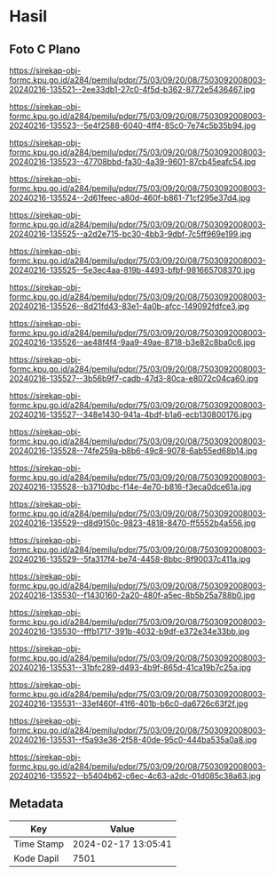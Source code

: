 # Hasil

## Foto C Plano

https://sirekap-obj-formc.kpu.go.id/a284/pemilu/pdpr/75/03/09/20/08/7503092008003-20240216-135521--2ee33db1-27c0-4f5d-b362-8772e5436467.jpg

https://sirekap-obj-formc.kpu.go.id/a284/pemilu/pdpr/75/03/09/20/08/7503092008003-20240216-135523--5e4f2588-6040-4ff4-85c0-7e74c5b35b94.jpg

https://sirekap-obj-formc.kpu.go.id/a284/pemilu/pdpr/75/03/09/20/08/7503092008003-20240216-135523--47708bbd-fa30-4a39-9601-87cb45eafc54.jpg

https://sirekap-obj-formc.kpu.go.id/a284/pemilu/pdpr/75/03/09/20/08/7503092008003-20240216-135524--2d61feec-a80d-460f-b861-71cf295e37d4.jpg

https://sirekap-obj-formc.kpu.go.id/a284/pemilu/pdpr/75/03/09/20/08/7503092008003-20240216-135525--a2d2e715-bc30-4bb3-9dbf-7c5ff969e199.jpg

https://sirekap-obj-formc.kpu.go.id/a284/pemilu/pdpr/75/03/09/20/08/7503092008003-20240216-135525--5e3ec4aa-819b-4493-bfbf-981665708370.jpg

https://sirekap-obj-formc.kpu.go.id/a284/pemilu/pdpr/75/03/09/20/08/7503092008003-20240216-135526--8d21fd43-83e1-4a0b-afcc-149092fdfce3.jpg

https://sirekap-obj-formc.kpu.go.id/a284/pemilu/pdpr/75/03/09/20/08/7503092008003-20240216-135526--ae48f4f4-9aa9-49ae-8718-b3e82c8ba0c6.jpg

https://sirekap-obj-formc.kpu.go.id/a284/pemilu/pdpr/75/03/09/20/08/7503092008003-20240216-135527--3b56b9f7-cadb-47d3-80ca-e8072c04ca60.jpg

https://sirekap-obj-formc.kpu.go.id/a284/pemilu/pdpr/75/03/09/20/08/7503092008003-20240216-135527--348e1430-941a-4bdf-b1a6-ecb130800176.jpg

https://sirekap-obj-formc.kpu.go.id/a284/pemilu/pdpr/75/03/09/20/08/7503092008003-20240216-135528--74fe259a-b8b6-49c8-9078-6ab55ed68b14.jpg

https://sirekap-obj-formc.kpu.go.id/a284/pemilu/pdpr/75/03/09/20/08/7503092008003-20240216-135528--b3710dbc-f14e-4e70-b816-f3eca0dce61a.jpg

https://sirekap-obj-formc.kpu.go.id/a284/pemilu/pdpr/75/03/09/20/08/7503092008003-20240216-135529--d8d9150c-9823-4818-8470-ff5552b4a556.jpg

https://sirekap-obj-formc.kpu.go.id/a284/pemilu/pdpr/75/03/09/20/08/7503092008003-20240216-135529--5fa317f4-be74-4458-8bbc-8f90037c411a.jpg

https://sirekap-obj-formc.kpu.go.id/a284/pemilu/pdpr/75/03/09/20/08/7503092008003-20240216-135530--f1430160-2a20-480f-a5ec-8b5b25a788b0.jpg

https://sirekap-obj-formc.kpu.go.id/a284/pemilu/pdpr/75/03/09/20/08/7503092008003-20240216-135530--fffb1717-391b-4032-b9df-e372e34e33bb.jpg

https://sirekap-obj-formc.kpu.go.id/a284/pemilu/pdpr/75/03/09/20/08/7503092008003-20240216-135531--31bfc289-d493-4b9f-865d-41ca19b7c25a.jpg

https://sirekap-obj-formc.kpu.go.id/a284/pemilu/pdpr/75/03/09/20/08/7503092008003-20240216-135531--33ef460f-41f6-401b-b6c0-da6726c63f2f.jpg

https://sirekap-obj-formc.kpu.go.id/a284/pemilu/pdpr/75/03/09/20/08/7503092008003-20240216-135531--f5a93e36-2f58-40de-95c0-444ba535a0a8.jpg

https://sirekap-obj-formc.kpu.go.id/a284/pemilu/pdpr/75/03/09/20/08/7503092008003-20240216-135522--b5404b62-c6ec-4c63-a2dc-01d085c38a63.jpg


## Metadata

| Key        | Value               |
| ---------- | ------------------- |
| Time Stamp | 2024-02-17 13:05:41 |
| Kode Dapil | 7501                |



